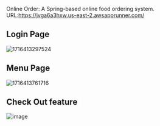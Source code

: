Online Order: A Spring-based online food ordering system. 
URL:https://jvga6a3hxw.us-east-2.awsapprunner.com/
## Login Page
![1716413297524](https://github.com/AnyanXie01/OnlineOrder/assets/99570583/e6ad783d-fc0c-4b6d-b9fe-e5d4031fe52c)
## Menu Page
![1716413761716](https://github.com/AnyanXie01/OnlineOrder/assets/99570583/9ae1f95c-f113-412a-b755-4d6a6d2dffcd)
## Check Out feature
![image](https://github.com/AnyanXie01/OnlineOrder/assets/99570583/c79dfedf-9e18-4143-b0f5-1acf77dbe55b)


